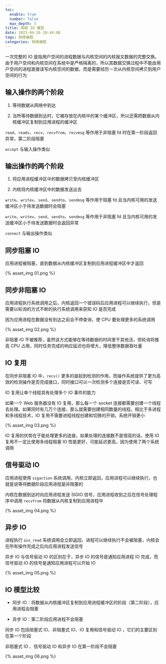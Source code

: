 ```yaml
---
toc:
  enable: true
  number: false
  max_depth: 3
title: 网络 IO 模型
date: 2023-04-26 20:44:08
tags: 网络编程
categories: 网络编程
---
```


一次完整的 IO 是指用户空间的进程数据与内核空间的内核报文数据的完整交换。由于用户空间和内核空间在系统中是严格隔离的，所以其数据交换过程中不能由用户空间的进程直接读写内核空间的数据，而是需要经历一次从内核空间拷贝到用户空间的行为

## 输入操作的两个阶段

1. 等待数据从网络中到达

2. 当所等待数据到达时，它被存放在内核中的某个缓冲区，所以还需把数据从内核缓冲区复制到应用进程的缓冲区

`read`、`readv`、`recv`、`recvfrom`、`recvmsg` 等作用于非阻塞 fd 时在第一阶段返回异常，第二阶段阻塞

`accept` 与输入操作类似

## 输出操作的两个阶段

1. 将应用进程缓冲区中的数据拷贝至内核缓冲区

2. 内核将内核缓冲区中的数据发送出去

`write`、`writev`、`send`、`sendto`、`sendmsg` 等作用于阻塞 fd 且当内核可用的发送缓冲区小于待发送数据时会阻塞

`write`、`writev`、`send`、`sendto`、`sendmsg` 等作用于非阻塞 fd 且当内核可用的发送缓冲区小于待发送数据时会返回异常

`connect` 与输出操作类似

## 同步阻塞 IO

应用进程被阻塞，直到数据从内核缓冲区复制到应用进程缓冲区中才返回

{% asset_img 01.png %}

## 同步非阻塞 IO

应用进程执行系统调用之后，内核返回一个错误码后应用进程可以继续执行，但是需要以轮询的方式不断的执行系统调用来获知 IO 是否完成

因为应用进程在数据没有到达之前会不停查询，使 CPU 要处理更多的系统调用

{% asset_img 02.png %}

非阻塞 IO 不被推荐，虽然该方式能够在等待数据的时间里干其他活，但轮询将推高 CPU 占用，同时任务完成的响应延迟也将增大，降低整体数据吞吐量

## IO 复用

在同步非阻塞 IO 中，`recv()` 更多的是起到检测的作用，而操作系统提供了更为高效的检测操作是否完成接口，同时接口可以一次检测多个连接是否可读、可写

IO 复用让单个线程具有处理多个 IO 事件的能力

如果一个 Web 服务器没有 IO 复用，那么每一个 socket 连接都需要创建一个线程去处理。如果同时有几万个连接，那么就需要创建相同数量的线程。相比于多进程和多线程技术，IO 复用不需要进程线程创建和切换的开销，系统开销更小

{% asset_img 03.png %}

IO 复用的优势在于能处理更多的连接，如果处理的连接数不是很高的话，使用 IO 复用不一定比使用多线程阻塞 IO 性能更好，可能延迟更高，因为使用了两个系统调用

## 信号驱动 IO

应用进程使用 `sigaction` 系统调用，内核立即返回，应用进程可以继续执行，也就是说等待数据阶段应用进程是非阻塞的

内核在数据到达时向应用进程发送 SIGIO 信号，应用进程收到之后在信号处理程序中调用 `recvfrom` 将数据从内核复制到应用进程中

{% asset_img 04.png %}

## 异步 IO

进程执行 `aio_read` 系统调用会立即返回，进程可以继续执行不会被阻塞，内核会在所有操作完成之后向应用进程发送信号

异步 IO 与信号驱动 IO 的区别在于，异步 IO 的信号是通知应用进程 IO 完成，而信号驱动 IO 的信号是通知应用进程可以开始 IO

{% asset_img 05.png %}

## IO 模型比较

- 同步 IO：将数据从内核缓冲区复制到应用进程缓冲区的阶段（第二阶段），应用进程会阻塞

- 异步 IO：第二阶段应用进程不会阻塞

同步 IO 包括阻塞式 IO、非阻塞式 IO、IO 复用和信号驱动 IO ，它们的主要区别在第一个阶段

非阻塞式 IO 、信号驱动 IO 和异步 IO 在第一阶段不会阻塞

{% asset_img 06.png %}